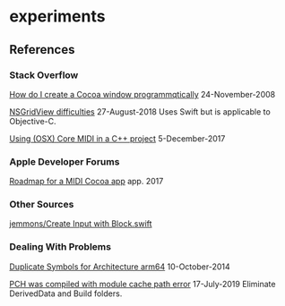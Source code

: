# experiments

## References

### Stack Overflow

[How do I create a Cocoa window programmqtically](https://stackoverflow.com/questions/314256/how-do-i-create-a-cocoa-window-programmatically) 24-November-2008

[NSGridView difficulties](https://stackoverflow.com/questions/52045470/nsgridview-difficulties) 27-August-2018  Uses Swift but is applicable to Objective-C.

[Using (OSX) Core MIDI in a C++ project](https://stackoverflow.com/questions/47660597/using-osx-core-midi-in-a-c-project) 5-December-2017

### Apple Developer Forums

[Roadmap for a MIDI Cocoa app](https://developer.apple.com/forums/thread/85199) app. 2017

### Other Sources

[jemmons/Create Input with Block.swift](https://gist.github.com/jemmons/847cdc494eb332ba1b9f50f18ee8616a)

### Dealing With Problems

[Duplicate Symbols for Architecture arm64](https://stackoverflow.com/questions/26303782/duplicate-symbols-for-architecture-arm64) 10-October-2014

[PCH was compiled with module cache path error](https://stackoverflow.com/questions/57080473/pch-was-compiled-with-module-cache-path-error) 17-July-2019  Eliminate DerivedData and Build folders.


